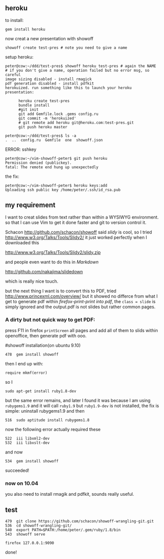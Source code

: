 ## heroku
to install:
    
    gem install heroku

now creat a new presentation with showoff

    showoff create test-pres # note you need to give a name 

setup heroku:

    peter@cow:~/ddd/test-pres$ showoff heroku test-pres # again the NAME
    # if you don't give a name, operation failed but no error msg, so careful
    image sizing disabled - install rmagick
    pdf generation disabled - install pdfkit
    herokuized. run something like this to launch your heroku presentation:

          heroku create test-pres
          bundle install
          #git init
          git add Gemfile.lock .gems config.ru
          git commit -m 'herokuized'
          # git remote add heroku git@heroku.com:test-pres.git
          git push heroku master
          
    peter@cow:~/ddd/test-pres$ ls -a
    .  ..  config.ru  Gemfile  one  showoff.json

ERROR: sshkey

    peter@cow:~/vim-showoff-peter$ git push heroku 
    Permission denied (publickey).
    fatal: The remote end hung up unexpectedly

the fix:

    peter@cow:~/vim-showoff-peter$ heroku keys:add
    Uploading ssh public key /home/peter/.ssh/id_rsa.pub


## my requirement

I want to creat slides from text rather than within a WYSIWYG environment. so
that I can use Vim to get it done faster and git to version control it.

Schacon <http://github.com/schacon/showoff>
said _slidy_ is cool, so I tried
<http://www.w3.org/Talks/Tools/Slidy2/>
it just worked perfectly when I downloaded this

<http://www.w3.org/Talks/Tools/Slidy2/slidy.zip>

and people even want to do this in _Markdown_ 

<http://github.com/nakajima/slidedown>

which is really nice touch.

but the next thing I want is to convert this to PDF, tried 
<http://www.princexml.com/overview/> but it showed no differce from what I get
to generate pdf within _firefox-print-print into pdf_, the `class = slide` is
simply ignored and the output.pdf is not slides but rather common pages.

### A dirty but not quick way to get PDF:

press F11 in firefox `printScreen` all pages and add all of them to slids
within openoffice, then generate pdf with ooo.

#showoff installation(on ubuntu 9.10)

    478  gem install showoff

  then I end up with:
    
    require mkmf(error)

so I 

    sudo apt-get install ruby1.8-dev

but the same error remains, and later I found it was because I am using `rubygems1.9` and it will call `ruby1.9`
but `ruby1.9-dev` is not installed, the fix is simple: uninstall rubygems1.9 and then

    516  sudo aptitude install rubygems1.8

now the following error actually required these

    522  iii libxml2-dev
    532  iii libxslt-dev

and now 

    534  gem install showoff

succeeded!

### now on 10.04

you also need to install rmagik and pdfkit, sounds really useful.

## test

    479  git clone https://github.com/schacon/showoff-wrangling-git.git
    536  cd showoff-wrangling-git/
    540  export PATH=$PATH:/home/peter/.gem/ruby/1.8/bin
    543  showoff serve

    firefox 127.0.0.1:9090

done!
